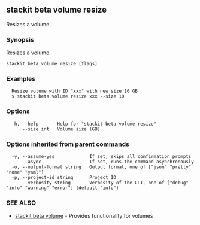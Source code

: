 ## stackit beta volume resize

Resizes a volume

### Synopsis

Resizes a volume.

```
stackit beta volume resize [flags]
```

### Examples

```
  Resize volume with ID "xxx" with new size 10 GB
  $ stackit beta volume resize xxx --size 10
```

### Options

```
  -h, --help       Help for "stackit beta volume resize"
      --size int   Volume size (GB)
```

### Options inherited from parent commands

```
  -y, --assume-yes             If set, skips all confirmation prompts
      --async                  If set, runs the command asynchronously
  -o, --output-format string   Output format, one of ["json" "pretty" "none" "yaml"]
  -p, --project-id string      Project ID
      --verbosity string       Verbosity of the CLI, one of ["debug" "info" "warning" "error"] (default "info")
```

### SEE ALSO

* [stackit beta volume](./stackit_beta_volume.md)	 - Provides functionality for volumes

